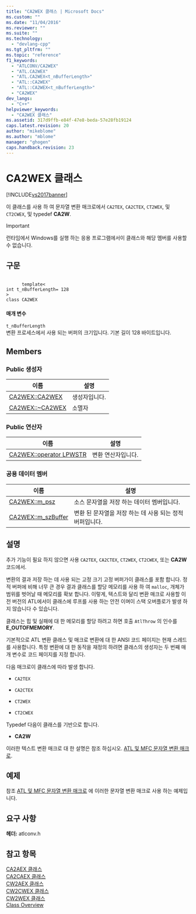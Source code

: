 ```yaml
---
title: "CA2WEX 클래스 | Microsoft Docs"
ms.custom: ""
ms.date: "11/04/2016"
ms.reviewer: ""
ms.suite: ""
ms.technology: 
  - "devlang-cpp"
ms.tgt_pltfrm: ""
ms.topic: "reference"
f1_keywords: 
  - "ATLCONV/CA2WEX"
  - "ATL.CA2WEX"
  - "ATL.CA2WEX<t_nBufferLength>"
  - "ATL::CA2WEX"
  - "ATL::CA2WEX<t_nBufferLength>"
  - "CA2WEX"
dev_langs: 
  - "C++"
helpviewer_keywords: 
  - "CA2WEX 클래스"
ms.assetid: 317d9ffb-e84f-47e8-beda-57e28fb19124
caps.latest.revision: 20
author: "mikeblome"
ms.author: "mblome"
manager: "ghogen"
caps.handback.revision: 23
---
```

# CA2WEX 클래스
[!INCLUDE[vs2017banner](../../assembler/inline/includes/vs2017banner.md)]

이 클래스를 사용 하 여 문자열 변환 매크로에서 `CA2TEX`, `CA2CTEX`, `CT2WEX`, 및 `CT2CWEX`, 및 typedef  **CA2W**.  
  
> [!IMPORTANT]
>  런타임에서 Windows를 실행 하는 응용 프로그램에서이 클래스와 해당 멤버를 사용할 수 없습니다.  
  
## 구문  
  
```  
  
      template<  
int t_nBufferLength= 128  
>  
class CA2WEX  
```  
  
#### 매개 변수  
 `t_nBufferLength`  
 변환 프로세스에서 사용 되는 버퍼의 크기입니다.  기본 길이 128 바이트입니다.  
  
## Members  
  
### Public 생성자  
  
|이름|설명|  
|--------|--------|  
|[CA2WEX::CA2WEX](../Topic/CA2WEX::CA2WEX.md)|생성자입니다.|  
|[CA2WEX::~CA2WEX](../Topic/CA2WEX::~CA2WEX.md)|소멸자|  
  
### Public 연산자  
  
|이름|설명|  
|--------|--------|  
|[CA2WEX::operator LPWSTR](../Topic/CA2WEX::operator%20LPWSTR.md)|변환 연산자입니다.|  
  
### 공용 데이터 멤버  
  
|이름|설명|  
|--------|--------|  
|[CA2WEX::m\_psz](../Topic/CA2WEX::m_psz.md)|소스 문자열을 저장 하는 데이터 멤버입니다.|  
|[CA2WEX::m\_szBuffer](../Topic/CA2WEX::m_szBuffer.md)|변환 된 문자열을 저장 하는 데 사용 되는 정적 버퍼입니다.|  
  
## 설명  
 추가 기능이 필요 하지 않으면 사용 `CA2TEX`, `CA2CTEX`, `CT2WEX`, `CT2CWEX`, 또는  **CA2W** 코드에서.  
  
 변환의 결과 저장 하는 데 사용 되는 고정 크기 고정 버퍼가이 클래스를 포함 합니다.  정적 버퍼에 비해 너무 큰 경우 결과 클래스를 할당 메모리를 사용 하 여 `malloc`, 개체가 범위를 벗어날 때 메모리를 확보 합니다.  이렇게, 텍스트와 달리 변환 매크로 사용할 이전 버전의 ATL에서이 클래스에 루프를 사용 하는 안전 이며이 스택 오버플로가 발생 하지 않습니다 수 있습니다.  
  
 클래스는 힙 및 실패에 대 한 메모리를 할당 하려고 하면 호출 `AtlThrow` 의 인수를  **E\_OUTOFMEMORY**.  
  
 기본적으로 ATL 변환 클래스 및 매크로 변환에 대 한 ANSI 코드 페이지는 현재 스레드를 사용합니다.  특정 변환에 대 한 동작을 재정의 하려면 클래스의 생성자는 두 번째 매개 변수로 코드 페이지를 지정 합니다.  
  
 다음 매크로이 클래스에 따라 발생 합니다.  
  
-   `CA2TEX`  
  
-   `CA2CTEX`  
  
-   `CT2WEX`  
  
-   `CT2CWEX`  
  
 Typedef 다음이 클래스를 기반으로 합니다.  
  
-   **CA2W**  
  
 이러한 텍스트 변환 매크로 대 한 설명은 참조 하십시오.  [ATL 및 MFC 문자열 변환 매크로](../Topic/ATL%20and%20MFC%20String%20Conversion%20Macros.md).  
  
## 예제  
 참조  [ATL 및 MFC 문자열 변환 매크로](../Topic/ATL%20and%20MFC%20String%20Conversion%20Macros.md) 에 이러한 문자열 변환 매크로 사용 하는 예제입니다.  
  
## 요구 사항  
 **헤더:** atlconv.h  
  
## 참고 항목  
 [CA2AEX 클래스](../../atl/reference/ca2aex-class.md)   
 [CA2CAEX 클래스](../../atl/reference/ca2caex-class.md)   
 [CW2AEX 클래스](../../atl/reference/cw2aex-class.md)   
 [CW2CWEX 클래스](../../atl/reference/cw2cwex-class.md)   
 [CW2WEX 클래스](../../atl/reference/cw2wex-class.md)   
 [Class Overview](../../atl/atl-class-overview.md)
